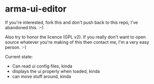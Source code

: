 arma-ui-editor
==============

If you're interested, fork this and don't push back to this repo, I've abandoned this. :-)

Also try to honor the licence (GPL v2). If you really don't want to open source whatever you're making of this
then contact me, I'm a very easy person. :-)

Current state:
* Can read ui config files, kinda
* displays the ui properly when loaded, kinda
* can move stuff around, kinda
